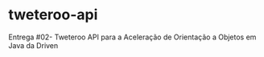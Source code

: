 # tweteroo-api

Entrega #02- Tweteroo API para a Aceleração de Orientação a Objetos em Java da Driven
